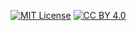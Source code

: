 [![MIT License](https://img.shields.io/badge/License-MIT-green.svg)](LICENSE)
[![CC BY 4.0](https://img.shields.io/badge/Data%20License-CC%20BY%204.0-blue.svg)](DATA_LICENSE)